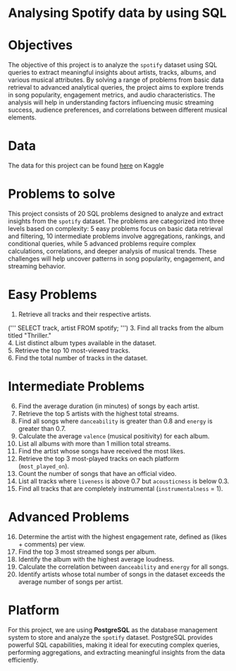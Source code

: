 # Analysing Spotify data by using SQL

# Objectives
The objective of this project is to analyze the `spotify` dataset using SQL queries to extract meaningful insights about artists, tracks, albums, and various musical attributes. By solving a range of problems from basic data retrieval to advanced analytical queries, the project aims to explore trends in song popularity, engagement metrics, and audio characteristics. The analysis will help in understanding factors influencing music streaming success, audience preferences, and correlations between different musical elements.

# Data
The data for this project can be found [here](https://www.kaggle.com/datasets/sanjanchaudhari/spotify-dataset) on Kaggle

# Problems to solve
This project consists of 20 SQL problems designed to analyze and extract insights from the `spotify` dataset. The problems are categorized into three levels based on complexity: 5 easy problems focus on basic data retrieval and filtering, 10 intermediate problems involve aggregations, rankings, and conditional queries, while 5 advanced problems require complex calculations, correlations, and deeper analysis of musical trends. These challenges will help uncover patterns in song popularity, engagement, and streaming behavior.

# Easy Problems
1. Retrieve all tracks and their respective artists.

(''' SELECT 
        track,
        artist
    FROM spotify;
    ''')
3. Find all tracks from the album titled "Thriller."  
4. List distinct album types available in the dataset.  
5. Retrieve the top 10 most-viewed tracks.  
6. Find the total number of tracks in the dataset.  

# Intermediate Problems
6. Find the average duration (in minutes) of songs by each artist.  
7. Retrieve the top 5 artists with the highest total streams.  
8. Find all songs where `danceability` is greater than 0.8 and `energy` is greater than 0.7.  
9. Calculate the average `valence` (musical positivity) for each album.  
10. List all albums with more than 1 million total streams.  
11. Find the artist whose songs have received the most likes.  
12. Retrieve the top 3 most-played tracks on each platform (`most_played_on`).  
13. Count the number of songs that have an official video.  
14. List all tracks where `liveness` is above 0.7 but `acousticness` is below 0.3.  
15. Find all tracks that are completely instrumental (`instrumentalness` = 1).  

# Advanced Problems
16. Determine the artist with the highest engagement rate, defined as (likes + comments) per view.  
17. Find the top 3 most streamed songs per album.  
18. Identify the album with the highest average loudness.  
19. Calculate the correlation between `danceability` and `energy` for all songs.  
20. Identify artists whose total number of songs in the dataset exceeds the average number of songs per artist.  

# Platform
For this project, we are using **PostgreSQL** as the database management system to store and analyze the `spotify` dataset. PostgreSQL provides powerful SQL capabilities, making it ideal for executing complex queries, performing aggregations, and extracting meaningful insights from the data efficiently.


